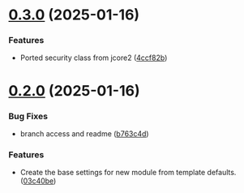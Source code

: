 # [0.3.0](https://github.com/JCO-Digital/jcore-security/compare/v0.2.0...v0.3.0) (2025-01-16)


### Features

* Ported security class from jcore2 ([4ccf82b](https://github.com/JCO-Digital/jcore-security/commit/4ccf82b330556f757dbf1b3528e630d5ab22c0f9))



# [0.2.0](https://github.com/JCO-Digital/jcore-security/compare/03c40be0f7d60a028ca065aa586082d7f3da5477...v0.2.0) (2025-01-16)


### Bug Fixes

* branch access and readme ([b763c4d](https://github.com/JCO-Digital/jcore-security/commit/b763c4da6ede7288bc1f7bf4bd5bb9c4ace08dd5))


### Features

* Create the base settings for new module from template defaults. ([03c40be](https://github.com/JCO-Digital/jcore-security/commit/03c40be0f7d60a028ca065aa586082d7f3da5477))



